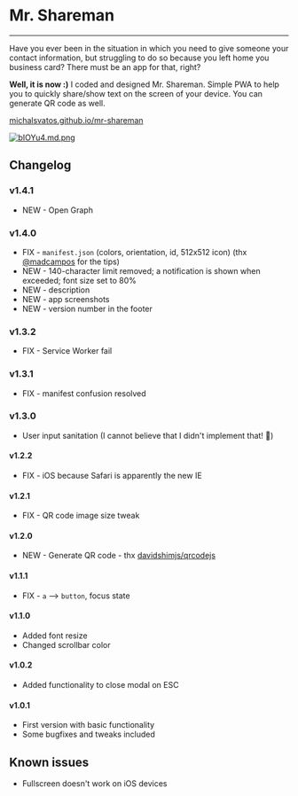 # Mr. Shareman
***
Have you ever been in the situation in which you need to give someone your contact information, but struggling to do so because you left home you business card? There must be an app for that, right?

**Well, it is now :)** I coded and designed Mr. Shareman. Simple PWA to help you to quickly share/show text on the screen of your device. You can generate QR code as well.

[michalsvatos.github.io/mr-shareman](https://michalsvatos.github.io/mr-shareman)

[![bIOYu4.md.png](https://iili.io/bIOYu4.md.png)](https://michalsvatos.github.io/mr-shareman)

## Changelog
### v1.4.1
- NEW - Open Graph

### v1.4.0
- FIX - `manifest.json` (colors, orientation, id, 512x512 icon) (thx [@madcampos](https://github.com/madcampos) for the tips)
- NEW - 140-character limit removed; a notification is shown when exceeded; font size set to 80%
- NEW - description
- NEW - app screenshots
- NEW - version number in the footer

### v1.3.2
- FIX - Service Worker fail

### v1.3.1
- FIX - manifest confusion resolved

### v1.3.0
- User input sanitation (I cannot believe that I didn't implement that! 🤦)

#### v1.2.2
- FIX - iOS because Safari is apparently the new IE

#### v1.2.1
- FIX - QR code image size tweak

#### v1.2.0
- NEW - Generate QR code - thx [davidshimjs/qrcodejs](https://github.com/davidshimjs/qrcodejs)

#### v1.1.1
- FIX - `a` --> `button`, focus state

#### v1.1.0
- Added font resize
- Changed scrollbar color

#### v1.0.2
- Added functionality to close modal on ESC

#### v1.0.1
- First version with basic functionality
- Some bugfixes and tweaks included

## Known issues
- Fullscreen doesn't work on iOS devices


